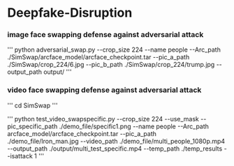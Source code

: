 # Deepfake-Disruption

### image face swapping defense against adversarial attack
'''
python adversarial_swap.py --crop_size 224 --name people --Arc_path ./SimSwap/arcface_model/arcface_checkpoint.tar --pic_a_path ./SimSwap/crop_224/6.jpg --pic_b_path ./SimSwap/crop_224/trump.jpg --output_path output/
'''

### video face swapping defense against adversarial attack
'''
cd SimSwap
'''

'''
python test_video_swapspecific.py --crop_size 224 --use_mask --pic_specific_path ./demo_file/specific1.png --name people --Arc_path arcface_model/arcface_checkpoint.tar --pic_a_path ./demo_file/Iron_man.jpg --video_path ./demo_file/multi_people_1080p.mp4 --output_path ./output/multi_test_specific.mp4 --temp_path ./temp_results --isattack 1
'''
